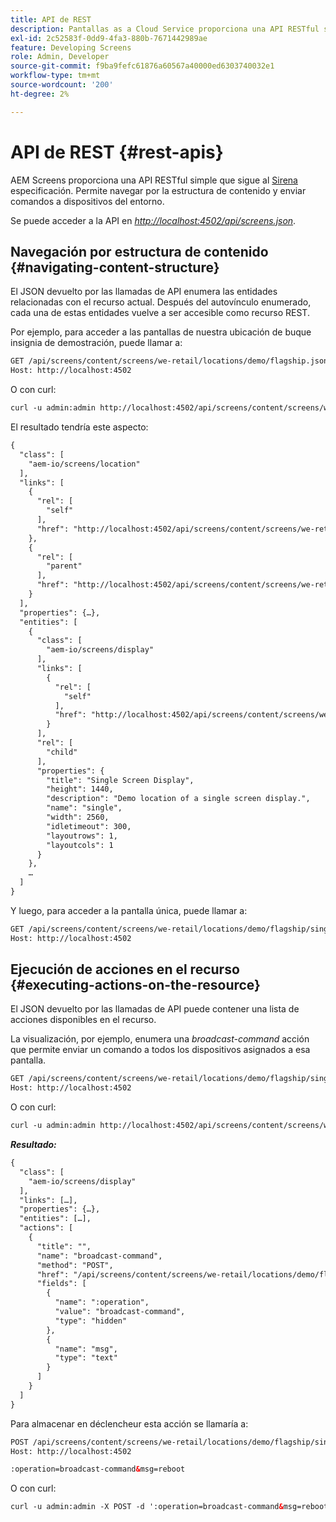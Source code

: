 ```yaml
---
title: API de REST
description: Pantallas as a Cloud Service proporciona una API RESTful simple que sigue la especificación de Sirena. Siga esta página para aprender a desplazarse por la estructura de contenido y enviar comandos a los dispositivos del entorno.
exl-id: 2c52583f-0dd9-4fa3-880b-7671442989ae
feature: Developing Screens
role: Admin, Developer
source-git-commit: f9ba9fefc61876a60567a40000ed6303740032e1
workflow-type: tm+mt
source-wordcount: '200'
ht-degree: 2%

---
```


# API de REST {#rest-apis}

AEM Screens proporciona una API RESTful simple que sigue al [Sirena](https://github.com/kevinswiber/siren) especificación. Permite navegar por la estructura de contenido y enviar comandos a dispositivos del entorno.

Se puede acceder a la API en [*http://localhost:4502/api/screens.json*](http://localhost:4502/api/screens.json).

## Navegación por estructura de contenido {#navigating-content-structure}

El JSON devuelto por las llamadas de API enumera las entidades relacionadas con el recurso actual. Después del autovínculo enumerado, cada una de estas entidades vuelve a ser accesible como recurso REST.

Por ejemplo, para acceder a las pantallas de nuestra ubicación de buque insignia de demostración, puede llamar a:

```xml
GET /api/screens/content/screens/we-retail/locations/demo/flagship.json HTTP/1.1
Host: http://localhost:4502
```

O con curl:

```xml
curl -u admin:admin http://localhost:4502/api/screens/content/screens/we-retail/locations/demo/flagship.json
```

El resultado tendría este aspecto:

```xml
{
  "class": [
    "aem-io/screens/location"
  ],
  "links": [
    {
      "rel": [
        "self"
      ],
      "href": "http://localhost:4502/api/screens/content/screens/we-retail/locations/demo/flagship.json"
    },
    {
      "rel": [
        "parent"
      ],
      "href": "http://localhost:4502/api/screens/content/screens/we-retail/locations/demo.json"
    }
  ],
  "properties": {…},
  "entities": [
    {
      "class": [
        "aem-io/screens/display"
      ],
      "links": [
        {
          "rel": [
            "self"
          ],
          "href": "http://localhost:4502/api/screens/content/screens/we-retail/locations/demo/flagship/single.json"
        }
      ],
      "rel": [
        "child"
      ],
      "properties": {
        "title": "Single Screen Display",
        "height": 1440,
        "description": "Demo location of a single screen display.",
        "name": "single",
        "width": 2560,
        "idletimeout": 300,
        "layoutrows": 1,
        "layoutcols": 1
      }
    },
    …
  ]
}
```

Y luego, para acceder a la pantalla única, puede llamar a:

```xml
GET /api/screens/content/screens/we-retail/locations/demo/flagship/single.json HTTP/1.1
Host: http://localhost:4502
```

## Ejecución de acciones en el recurso {#executing-actions-on-the-resource}

El JSON devuelto por las llamadas de API puede contener una lista de acciones disponibles en el recurso.

La visualización, por ejemplo, enumera una *broadcast-command* acción que permite enviar un comando a todos los dispositivos asignados a esa pantalla.

```xml
GET /api/screens/content/screens/we-retail/locations/demo/flagship/single.json HTTP/1.1
Host: http://localhost:4502
```

O con curl:

```xml
curl -u admin:admin http://localhost:4502/api/screens/content/screens/we-retail/locations/demo/flagship/single.json
```

***Resultado:***

```xml
{
  "class": [
    "aem-io/screens/display"
  ],
  "links": […],
  "properties": {…},
  "entities": […],
  "actions": [
    {
      "title": "",
      "name": "broadcast-command",
      "method": "POST",
      "href": "/api/screens/content/screens/we-retail/locations/demo/flagship/single",
      "fields": [
        {
          "name": ":operation",
          "value": "broadcast-command",
          "type": "hidden"
        },
        {
          "name": "msg",
          "type": "text"
        }
      ]
    }
  ]
}
```

Para almacenar en déclencheur esta acción se llamaría a:

```xml
POST /api/screens/content/screens/we-retail/locations/demo/flagship/single.json HTTP/1.1
Host: http://localhost:4502

:operation=broadcast-command&msg=reboot
```

O con curl:

```xml
curl -u admin:admin -X POST -d ':operation=broadcast-command&msg=reboot' http://localhost:4502/api/screens/content/screens/we-retail/locations/demo/flagship/single.json
```
